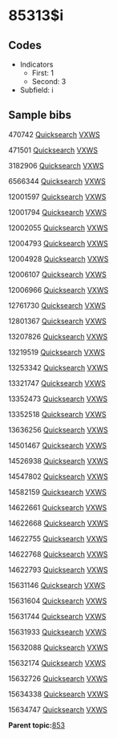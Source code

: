 # 85313$i

## Codes

-   Indicators
    -   First: 1
    -   Second: 3
-   Subfield: i

## Sample bibs

470742 [Quicksearch](https://search.library.yale.edu/catalog/470742) [VXWS](http://prodorbis.library.yale.edu:7014/vxws/GetHoldingsService?bibId=470742)

471501 [Quicksearch](https://search.library.yale.edu/catalog/471501) [VXWS](http://prodorbis.library.yale.edu:7014/vxws/GetHoldingsService?bibId=471501)

3182906 [Quicksearch](https://search.library.yale.edu/catalog/3182906) [VXWS](http://prodorbis.library.yale.edu:7014/vxws/GetHoldingsService?bibId=3182906)

6566344 [Quicksearch](https://search.library.yale.edu/catalog/6566344) [VXWS](http://prodorbis.library.yale.edu:7014/vxws/GetHoldingsService?bibId=6566344)

12001597 [Quicksearch](https://search.library.yale.edu/catalog/12001597) [VXWS](http://prodorbis.library.yale.edu:7014/vxws/GetHoldingsService?bibId=12001597)

12001794 [Quicksearch](https://search.library.yale.edu/catalog/12001794) [VXWS](http://prodorbis.library.yale.edu:7014/vxws/GetHoldingsService?bibId=12001794)

12002055 [Quicksearch](https://search.library.yale.edu/catalog/12002055) [VXWS](http://prodorbis.library.yale.edu:7014/vxws/GetHoldingsService?bibId=12002055)

12004793 [Quicksearch](https://search.library.yale.edu/catalog/12004793) [VXWS](http://prodorbis.library.yale.edu:7014/vxws/GetHoldingsService?bibId=12004793)

12004928 [Quicksearch](https://search.library.yale.edu/catalog/12004928) [VXWS](http://prodorbis.library.yale.edu:7014/vxws/GetHoldingsService?bibId=12004928)

12006107 [Quicksearch](https://search.library.yale.edu/catalog/12006107) [VXWS](http://prodorbis.library.yale.edu:7014/vxws/GetHoldingsService?bibId=12006107)

12006966 [Quicksearch](https://search.library.yale.edu/catalog/12006966) [VXWS](http://prodorbis.library.yale.edu:7014/vxws/GetHoldingsService?bibId=12006966)

12761730 [Quicksearch](https://search.library.yale.edu/catalog/12761730) [VXWS](http://prodorbis.library.yale.edu:7014/vxws/GetHoldingsService?bibId=12761730)

12801367 [Quicksearch](https://search.library.yale.edu/catalog/12801367) [VXWS](http://prodorbis.library.yale.edu:7014/vxws/GetHoldingsService?bibId=12801367)

13207826 [Quicksearch](https://search.library.yale.edu/catalog/13207826) [VXWS](http://prodorbis.library.yale.edu:7014/vxws/GetHoldingsService?bibId=13207826)

13219519 [Quicksearch](https://search.library.yale.edu/catalog/13219519) [VXWS](http://prodorbis.library.yale.edu:7014/vxws/GetHoldingsService?bibId=13219519)

13253342 [Quicksearch](https://search.library.yale.edu/catalog/13253342) [VXWS](http://prodorbis.library.yale.edu:7014/vxws/GetHoldingsService?bibId=13253342)

13321747 [Quicksearch](https://search.library.yale.edu/catalog/13321747) [VXWS](http://prodorbis.library.yale.edu:7014/vxws/GetHoldingsService?bibId=13321747)

13352473 [Quicksearch](https://search.library.yale.edu/catalog/13352473) [VXWS](http://prodorbis.library.yale.edu:7014/vxws/GetHoldingsService?bibId=13352473)

13352518 [Quicksearch](https://search.library.yale.edu/catalog/13352518) [VXWS](http://prodorbis.library.yale.edu:7014/vxws/GetHoldingsService?bibId=13352518)

13636256 [Quicksearch](https://search.library.yale.edu/catalog/13636256) [VXWS](http://prodorbis.library.yale.edu:7014/vxws/GetHoldingsService?bibId=13636256)

14501467 [Quicksearch](https://search.library.yale.edu/catalog/14501467) [VXWS](http://prodorbis.library.yale.edu:7014/vxws/GetHoldingsService?bibId=14501467)

14526938 [Quicksearch](https://search.library.yale.edu/catalog/14526938) [VXWS](http://prodorbis.library.yale.edu:7014/vxws/GetHoldingsService?bibId=14526938)

14547802 [Quicksearch](https://search.library.yale.edu/catalog/14547802) [VXWS](http://prodorbis.library.yale.edu:7014/vxws/GetHoldingsService?bibId=14547802)

14582159 [Quicksearch](https://search.library.yale.edu/catalog/14582159) [VXWS](http://prodorbis.library.yale.edu:7014/vxws/GetHoldingsService?bibId=14582159)

14622661 [Quicksearch](https://search.library.yale.edu/catalog/14622661) [VXWS](http://prodorbis.library.yale.edu:7014/vxws/GetHoldingsService?bibId=14622661)

14622668 [Quicksearch](https://search.library.yale.edu/catalog/14622668) [VXWS](http://prodorbis.library.yale.edu:7014/vxws/GetHoldingsService?bibId=14622668)

14622755 [Quicksearch](https://search.library.yale.edu/catalog/14622755) [VXWS](http://prodorbis.library.yale.edu:7014/vxws/GetHoldingsService?bibId=14622755)

14622768 [Quicksearch](https://search.library.yale.edu/catalog/14622768) [VXWS](http://prodorbis.library.yale.edu:7014/vxws/GetHoldingsService?bibId=14622768)

14622793 [Quicksearch](https://search.library.yale.edu/catalog/14622793) [VXWS](http://prodorbis.library.yale.edu:7014/vxws/GetHoldingsService?bibId=14622793)

15631146 [Quicksearch](https://search.library.yale.edu/catalog/15631146) [VXWS](http://prodorbis.library.yale.edu:7014/vxws/GetHoldingsService?bibId=15631146)

15631604 [Quicksearch](https://search.library.yale.edu/catalog/15631604) [VXWS](http://prodorbis.library.yale.edu:7014/vxws/GetHoldingsService?bibId=15631604)

15631744 [Quicksearch](https://search.library.yale.edu/catalog/15631744) [VXWS](http://prodorbis.library.yale.edu:7014/vxws/GetHoldingsService?bibId=15631744)

15631933 [Quicksearch](https://search.library.yale.edu/catalog/15631933) [VXWS](http://prodorbis.library.yale.edu:7014/vxws/GetHoldingsService?bibId=15631933)

15632088 [Quicksearch](https://search.library.yale.edu/catalog/15632088) [VXWS](http://prodorbis.library.yale.edu:7014/vxws/GetHoldingsService?bibId=15632088)

15632174 [Quicksearch](https://search.library.yale.edu/catalog/15632174) [VXWS](http://prodorbis.library.yale.edu:7014/vxws/GetHoldingsService?bibId=15632174)

15632726 [Quicksearch](https://search.library.yale.edu/catalog/15632726) [VXWS](http://prodorbis.library.yale.edu:7014/vxws/GetHoldingsService?bibId=15632726)

15634338 [Quicksearch](https://search.library.yale.edu/catalog/15634338) [VXWS](http://prodorbis.library.yale.edu:7014/vxws/GetHoldingsService?bibId=15634338)

15634747 [Quicksearch](https://search.library.yale.edu/catalog/15634747) [VXWS](http://prodorbis.library.yale.edu:7014/vxws/GetHoldingsService?bibId=15634747)

**Parent topic:**[853](../../tags/853/853.md)

